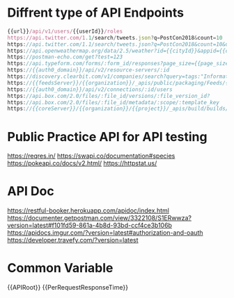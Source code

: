 
# Diffrent type of API Endpoints
```javascript
{{url}}/api/v1/users/{{userId}}/roles
https://api.twitter.com/1.1/search/tweets.json?q=PostCon2018&count=10
https://api.twitter.com/1.1/search/tweets.json?q=PostCon2018&count=10&until={{until}}
https://api.openweathermap.org/data/2.5/weather?id={{cityId}}&appid={{openweatherAppId}}&units=imperial
https://postman-echo.com/get?test=123
https://api.typeform.com/forms/:form_id/responses?page_size={{page_size}}&since={{since}}&until={{until}}&after={{after}}&before={{before}}&completed={{completed}}&sort={{sort}}&query={{query}}&fields={{fields}}
https://{{auth0_domain}}/api/v2/resource-servers/:id
https://discovery.clearbit.com/v1/companies/search?query=tags:"Information Technology %26 Services" employees:50~1000 location:"san francisco"&limit=10&sort=alexa_asc&page_size=10&page=1
https://{{feedsServer}}/{{organization}}/_apis/public/packaging/Feeds/{{feedId}}/Packages/{{packageId}}/badge?api-version={{api-version-preview}}
https://{{auth0_domain}}/api/v2/connections/:id/users
https://api.box.com/2.0/files/:file_id/versions/:file_version_id?
https://api.box.com/2.0/files/:file_id/metadata/:scope/:template_key
https://{{coreServer}}/{{organization}}/{{project}}/_apis/build/builds/{{buildId}}/changes?api-version={{api-version}}&includeSourceChange=true
```

# Public Practice API for API testing
https://reqres.in/
https://swapi.co/documentation#species
https://pokeapi.co/docs/v2.html/
https://httpstat.us/


# API Doc
https://restful-booker.herokuapp.com/apidoc/index.html
https://documenter.getpostman.com/view/3322108/S1ERwwza?version=latest#f101fd59-861a-4b8d-93bd-ccf4ce3b106b
https://apidocs.imgur.com/?version=latest#authorization-and-oauth
https://developer.travefy.com/?version=latest

# Common Variable 
{{APIRoot}}
{{PerRequestResponseTime}}


